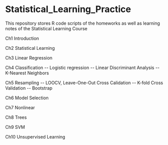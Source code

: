 # Statistical_Learning_Practice

This repository stores R code scripts of the homeworks as well as learning notes of the Statistical Learning Course

Ch1 Introduction

Ch2 Statistical Learning 

Ch3 Linear Regression 

Ch4 Classification
  -- Logistic regression
  -- Linear Discriminant Analysis
  -- K-Nearest Neighbors

Ch5 Resampling
  -- LOOCV, Leave-One-Out Cross Calidation
  -- K-fold Cross Validation
  -- Bootstrap

Ch6 Model Selection

Ch7 Nonlinear 

Ch8 Trees 

Ch9 SVM 

Ch10 Unsupervised Learning
